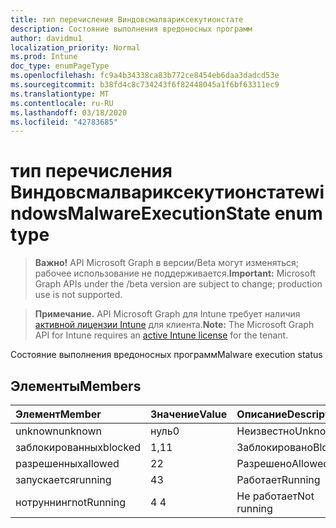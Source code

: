 ```yaml
---
title: тип перечисления Виндовсмалвариксекутионстате
description: Состояние выполнения вредоносных программ
author: davidmu1
localization_priority: Normal
ms.prod: Intune
doc_type: enumPageType
ms.openlocfilehash: fc9a4b34338ca83b772ce8454eb6daa3dadcd53e
ms.sourcegitcommit: b38fd4c8c734243f6f82448045a1f6bf63311ec9
ms.translationtype: MT
ms.contentlocale: ru-RU
ms.lasthandoff: 03/18/2020
ms.locfileid: "42783685"
---
```

# <a name="windowsmalwareexecutionstate-enum-type"></a><span data-ttu-id="df4f0-103">тип перечисления Виндовсмалвариксекутионстате</span><span class="sxs-lookup"><span data-stu-id="df4f0-103">windowsMalwareExecutionState enum type</span></span>

> <span data-ttu-id="df4f0-104">**Важно!** API Microsoft Graph в версии/Beta могут изменяться; рабочее использование не поддерживается.</span><span class="sxs-lookup"><span data-stu-id="df4f0-104">**Important:** Microsoft Graph APIs under the /beta version are subject to change; production use is not supported.</span></span>

> <span data-ttu-id="df4f0-105">**Примечание.** API Microsoft Graph для Intune требует наличия [активной лицензии Intune](https://go.microsoft.com/fwlink/?linkid=839381) для клиента.</span><span class="sxs-lookup"><span data-stu-id="df4f0-105">**Note:** The Microsoft Graph API for Intune requires an [active Intune license](https://go.microsoft.com/fwlink/?linkid=839381) for the tenant.</span></span>

<span data-ttu-id="df4f0-106">Состояние выполнения вредоносных программ</span><span class="sxs-lookup"><span data-stu-id="df4f0-106">Malware execution status</span></span>

## <a name="members"></a><span data-ttu-id="df4f0-107">Элементы</span><span class="sxs-lookup"><span data-stu-id="df4f0-107">Members</span></span>
|<span data-ttu-id="df4f0-108">Элемент</span><span class="sxs-lookup"><span data-stu-id="df4f0-108">Member</span></span>|<span data-ttu-id="df4f0-109">Значение</span><span class="sxs-lookup"><span data-stu-id="df4f0-109">Value</span></span>|<span data-ttu-id="df4f0-110">Описание</span><span class="sxs-lookup"><span data-stu-id="df4f0-110">Description</span></span>|
|:---|:---|:---|
|<span data-ttu-id="df4f0-111">unknown</span><span class="sxs-lookup"><span data-stu-id="df4f0-111">unknown</span></span>|<span data-ttu-id="df4f0-112">нуль</span><span class="sxs-lookup"><span data-stu-id="df4f0-112">0</span></span>|<span data-ttu-id="df4f0-113">Неизвестно</span><span class="sxs-lookup"><span data-stu-id="df4f0-113">Unknown</span></span>|
|<span data-ttu-id="df4f0-114">заблокированных</span><span class="sxs-lookup"><span data-stu-id="df4f0-114">blocked</span></span>|<span data-ttu-id="df4f0-115">1,1</span><span class="sxs-lookup"><span data-stu-id="df4f0-115">1</span></span>|<span data-ttu-id="df4f0-116">Заблокировано</span><span class="sxs-lookup"><span data-stu-id="df4f0-116">Blocked</span></span>|
|<span data-ttu-id="df4f0-117">разрешенных</span><span class="sxs-lookup"><span data-stu-id="df4f0-117">allowed</span></span>|<span data-ttu-id="df4f0-118">2</span><span class="sxs-lookup"><span data-stu-id="df4f0-118">2</span></span>|<span data-ttu-id="df4f0-119">Разрешено</span><span class="sxs-lookup"><span data-stu-id="df4f0-119">Allowed</span></span>|
|<span data-ttu-id="df4f0-120">запускается</span><span class="sxs-lookup"><span data-stu-id="df4f0-120">running</span></span>|<span data-ttu-id="df4f0-121">4</span><span class="sxs-lookup"><span data-stu-id="df4f0-121">3</span></span>|<span data-ttu-id="df4f0-122">Работает</span><span class="sxs-lookup"><span data-stu-id="df4f0-122">Running</span></span>|
|<span data-ttu-id="df4f0-123">нотруннинг</span><span class="sxs-lookup"><span data-stu-id="df4f0-123">notRunning</span></span>|<span data-ttu-id="df4f0-124">4 </span><span class="sxs-lookup"><span data-stu-id="df4f0-124">4</span></span>|<span data-ttu-id="df4f0-125">Не работает</span><span class="sxs-lookup"><span data-stu-id="df4f0-125">Not running</span></span>|



